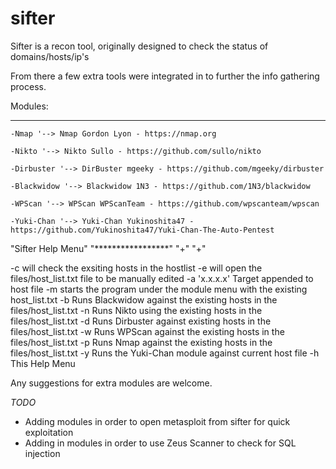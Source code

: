 # sifter

Sifter is a recon tool, originally designed to check the status of domains/hosts/ip's

From there a few extra tools were integrated in to further the info gathering process.



Modules:
**********

	-Nmap '--> Nmap Gordon Lyon - https://nmap.org

	-Nikto '--> Nikto Sullo - https://github.com/sullo/nikto

	-Dirbuster '--> DirBuster mgeeky - https://github.com/mgeeky/dirbuster

	-Blackwidow '--> Blackwidow 1N3 - https://github.com/1N3/blackwidow

	-WPScan '--> WPScan WPScanTeam - https://github.com/wpscanteam/wpscan

	-Yuki-Chan '--> Yuki-Chan Yukinoshita47 - https://github.com/Yukinoshita47/Yuki-Chan-The-Auto-Pentest


"Sifter Help Menu"
"*****************"
"+"
"+"

 -c 	will check the exsiting hosts in the hostlist
 -e 	will open the files/host_list.txt file to be manually edited
 -a 'x.x.x.x' Target appended to host file
 -m 	starts the program under the module menu with the existing host_list.txt
 -b	Runs Blackwidow against the existing hosts in the files/host_list.txt
 -n 	Runs Nikto using the existing hosts in the files/host_list.txt
 -d 	Runs Dirbuster against existing hosts in the files/host_list.txt
 -w	Runs WPScan against the existing hosts in the files/host_list.txt
 -p	Runs Nmap against the existing hosts in the files/host_list.txt
 -y	Runs the Yuki-Chan module against current host file
 -h 	This Help Menu
	 
Any suggestions for extra modules are welcome.


*TODO*

- Adding modules in order to open metasploit from sifter for quick exploitation
- Adding in modules in order to use Zeus Scanner to check for SQL injection 

